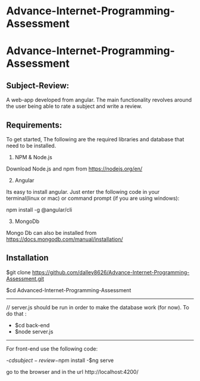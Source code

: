 # Advance-Internet-Programming-Assessment

# Advance-Internet-Programming-Assessment

Subject-Review:
------------------
A web-app developed from angular. The main functionality revolves around the user being able to rate a subject and write a review.

Requirements:
------------------
To get started, The following are the required libraries and database that need to be installed.

1. NPM & Node.js

Download Node.js and npm from https://nodejs.org/en/

2. Angular

Its easy to install angular. Just enter the following code in your terminal(linux or mac) or command prompt (if you are using windows):

npm install -g @angular/cli

3. MongoDb

Mongo Db can also be installed from https://docs.mongodb.com/manual/installation/

Installation
------------------
$git clone https://github.com/dalley8626/Advance-Internet-Programming-Assessment.git

$cd Advanced-Internet-Programming-Assessment

------------------
// server.js should be run in order to make the database work (for now). To do that :
- $cd back-end
- $node server.js
------------------
For front-end use the following code:

-$cd subject-review
-$npm install
-$ng serve

go to the browser and in the url http://localhost:4200/

